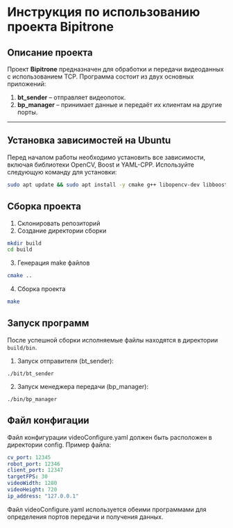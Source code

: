 # Инструкция по использованию проекта Bipitrone

## Описание проекта
Проект **Bipitrone** предназначен для обработки и передачи видеоданных с использованием TCP. Программа состоит из двух основных приложений:

1. **bt_sender** – отправляет видеопоток.
2. **bp_manager** – принимает данные и передаёт их клиентам на другие порты.

---

## Установка зависимостей на Ubuntu

Перед началом работы необходимо установить все зависимости, включая библиотеки OpenCV, Boost и YAML-CPP. Используйте следующую команду для установки:

```bash
sudo apt update && sudo apt install -y cmake g++ libopencv-dev libboost-all-dev libyaml-cpp-dev
```

## Сборка проекта
1. Склонировать репозиторий
2. Создание директории сборки
```bash
mkdir build
cd build
```
3. Генерация make файлов
```bash
cmake ..
```
4. Сборка проекта
```bash
make
```
## Запуск программ
После успешной сборки исполняемые файлы находятся в директории `build/bin`.
1. Запуск отправителя (bt_sender):
```
./bit/bt_sender
```
2. Запуск менеджера передачи (bp_manager):
```
./bin/bp_manager
```
## Файл конфигации
Файл конфигурации videoConfigure.yaml должен быть расположен в директории config. 
Пример файла:
```yaml
cv_port: 12345
robot_port: 12346
client_port: 12347
targetFPS: 30
videoWidth: 1280
videoHeight: 720
ip_address: "127.0.0.1"
```
Файл videoConfigure.yaml используется обеими программами для определения портов передачи и получения данных.